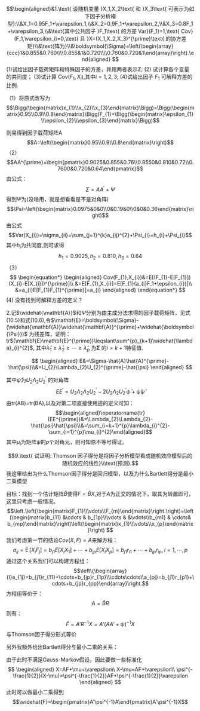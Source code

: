 $$\begin{aligned}&1.\text{ 设随机变量 }X_1,X_2\text{ 和 }X_3\text{ 可表示为如下因子分析模型}:\\&X_1=0.95F_1+\varepsilon_1,\\&X_2=0.9F_1+\varepsilon_2,\\&X_3=0.8F_1+\varepsilon_3,\\&\text{其中公共因子 }F_1\text{ 的方差 Var}(F_1)=1,\text{ Cov}(F_1,\varepsilon_i)=0,\text{ 且 }X=(X_1,X_2,X_3)^{\prime}\text{ 的协方差矩}\\&\text{阵为}\\&\boldsymbol{\Sigma}=\left(\begin{array}{ccc}1&0.855&0.760\\\\0.855&1&0.720\\\\0.760&0.720&1\end{array}\right).\end{aligned}
$$
(1)试给出因子载荷矩阵和特殊因子的方差，并用两者表示$\Sigma;$
(2) 试计算各个变量的共同度；
(3)试计算 Cov$(F_1,X_i)$,其中$i=1,2,3;$
(4)试给出因子 $F_1$ 可解释方差的比例.

（1）将原式改写为
$$\Bigg(\begin{matrix}x_{1}\\x_{2}\\x_{3}\end{matrix}\Bigg)=\Bigg(\begin{matrix}0.95\\0.9\\0.8\end{matrix}\Bigg)F_{1}+\Bigg(\begin{matrix}\epsilon_{1}\\\epsilon_{2}\\\epsilon_{3}\end{matrix}\Bigg)$$

则易得到因子载荷矩阵A
$$A=\left(\begin{matrix}0.95\\0.9\\0.8\end{matrix}\right)$$
（2）
$$AA^{\prime}=\begin{pmatrix}0.9025&0.855&0.76\\0.8550&0.810&0.72\\0.7600&0.720&0.64\end{pmatrix}$$
由公式：
$$\Sigma=AA^{\prime}+\Psi$$
得到$\Psi$为(没啥用，就是想看看是不是对角阵)
$$\Psi=\left(\begin{matrix}0.0975&0&0\\0&0.19&0\\0&0&0.36\end{matrix}\right)$$
由公式
$$Var(X_{i})=\sigma_{ii}=\sum_{j=1}^{k}a_{ij}^{2}+\Psi_{i}=h_{i}+\Psi_{i}$$
其中$h_{i}$为共同度,则可求得
$$
h_1=0.9025,h_2=0.810,h_3=0.64
$$
（3）
$$
\begin{equation*}
\begin{aligned}
Cov(F_{1},X_{i})&=E[(F_{1}-E[F_{1}])(X_{i}-E[X_{i}])^{\prime}]\\
&=E[F_{1},X_{i}]=E[F_{1}(a_{i}F_1+\epsilon_{i})]\\
&=a_{i}E[F_{1}F_{1}^{\prime}]=a_{i}
\end{aligned}
\end{equation*}
$$
 (4) 没有找到可解释方差的定义？


2.记$\widehat{\mathbf{A}}$和$\widehat{\Psi}$分别为由主成分法求得的因子载荷矩阵，见式(10.5)和式(10.6),令$\mathbf{E}=\boldsymbol{\Sigma}-(\widehat{\mathbf{A}}\widehat{\mathbf{A}}^{\prime}+\widehat{\boldsymbol{\Psi}})$ 为残差阵，证明：tr$(\mathbf{E}\mathbf{E}^{\prime})\leqslant\sum^{p}_{k+1}\widehat{\lambda}_{i}^{2}$, 其中$\widehat{\lambda}_1\geqslant\widehat{\lambda}_2\geqslant\cdots\geqslant\widehat{\lambda}_p$ 为$\boldsymbol\Sigma$ 的$i{=}k{+}1$特征值.

$$
\begin{aligned}
E&=\Sigma-\hat{A}\hat{A}^{\prime}-\hat{\psi}\\&=U_{2}\Lambda_{2}U_{2}^{\prime}-\hat{\psi}
\end{aligned}
$$

其中$\hat{\psi}$为$U_{2}\Lambda_{2}U_{2}^{\prime}$ 的对角阵
$$EE^{\prime}=U_{2}\Lambda_{2}\Lambda_{2}U_{2}^{\prime}-2U_{2}\Lambda_{2}U_{2}^{\prime}\hat{\psi}+\hat{\psi}\hat{\psi}$$
由tr(AB)=tr(BA),以及对第二项直接使用迹的定义可知：
$$\begin{aligned}\operatorname{tr}(EE^{\prime})&=\Lambda_{2}\Lambda_{2}-\hat{\psi}\hat{\psi}\\&=\sum_{i=k+1}^{p}\lambda_{i}^{2}-\sum_{i=1}^{p}\mu_{i}^{2}\end{aligned}$$
其中$\mu_{i}$为矩阵$\hat{\psi}$的$p$个对角元，则可知原不等号得证。


$$9.\text{ 试证明: Thomson 因子得分是将因子分析模型看成随机效应模型后的随机效应的线性}\\\text{预测}.$$
我这里给出为什么Thomson因子得分是回归模型，以及为什么Bartlett得分是最小二乘模型

目标：找到一个估计矩阵$\hat{B}$使得$F=\hat{B}X$,对于$A$为正交的情况下，取其为转置即可，这里只考虑一般情况。
$$\left.\left(\begin{matrix}F_{1}\\\vdots\\F_{m}\end{matrix}\right.\right)=\left(\begin{matrix}b_{11} &\cdots & b_{1p}\\\vdots & &\vdots\\b_{m1} & \cdots& b_{mp}\end{matrix}\right)\left(\begin{matrix}x_{1}\\\vdots\\x_{p}\end{matrix}\right)
$$
我们考虑第一节的结论$Cov(X,F)=A$来解方程：
$$a_{ij}=\operatorname{E}\left[X_iF_j\right]=b_{j1}E[X_{i}X_{1}]+\cdots+b_{jp}E[X_{i}X_{p}]=b_{j1}r_{i1}+\cdots+b_{jp}r_{ip},i=1,\cdots,p$$
通过这个关系我们可以构建方程组：
$$\left\{\begin{array}{l}a_{1j}=b_{j1}r_{11}+\cdots+b_{jp}r_{1p}\\\cdots\cdots\\a_{pj}=b_{j1}r_{p1}+\cdots+b_{jp}r_{pp}\end{array}\right.$$
方程组等价于：
$$
A=\hat{B}R
$$
则有：
$$\widehat{F}=A'R^{-1}X=A'(AA'+\psi)^{-1}X$$
与Thomson因子得分形式等价

另外我额外给出Bartlett得分与最小二乘的关系：

由于此时不满足Gauss-Markov假设，因此要做一些标准化
$$
\begin{aligned}
X=AF+\mu+\varepsilon\\
X-\mu=AF+\varepsilon\\
\psi^{-\frac{1}{2}}(X-\mu)=\psi^{-\frac{1}{2}}AF+\psi^{-\frac{1}{2}}\varepsilon
\end{aligned}
$$
此时可以做最小二乘得到
$$\widehat{F}=\begin{pmatrix}A'\psi^{-1}A\end{pmatrix}A'\psi^{-1}X$$

